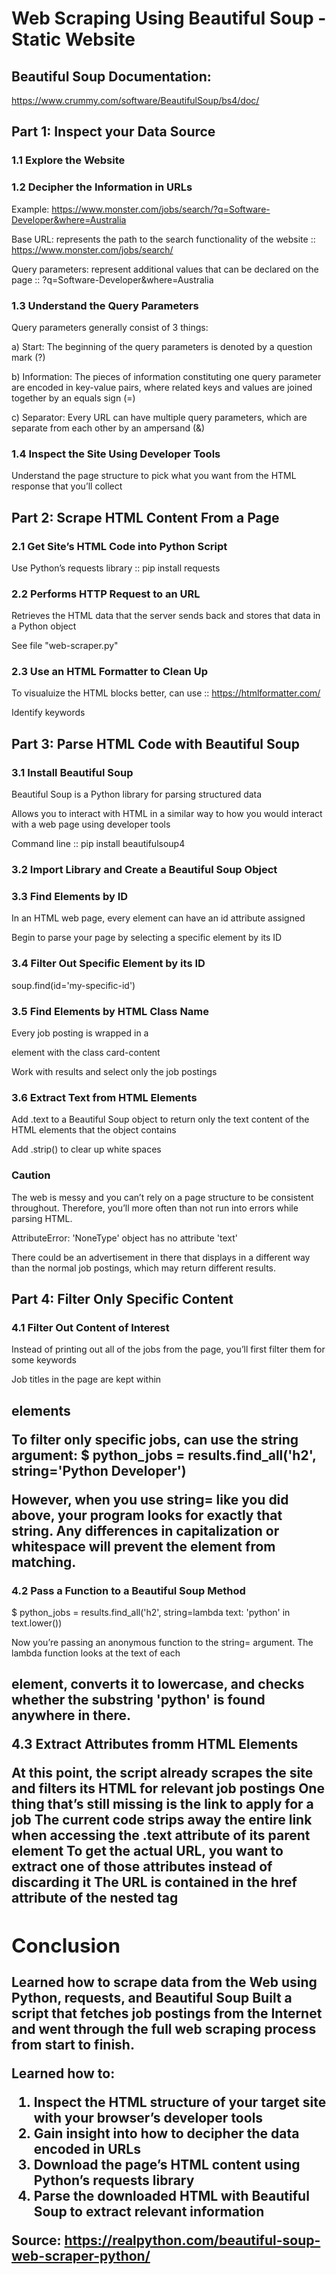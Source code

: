 # Web Scraping Using Beautiful Soup - Static Website

## Beautiful Soup Documentation:
https://www.crummy.com/software/BeautifulSoup/bs4/doc/

## Part 1: Inspect your Data Source

### 1.1	Explore the Website
	
### 1.2	Decipher the Information in URLs

Example: https://www.monster.com/jobs/search/?q=Software-Developer&where=Australia

Base URL: represents the path to the search functionality of the website :: https://www.monster.com/jobs/search/

Query parameters: represent additional values that can be declared on the page :: ?q=Software-Developer&where=Australia

### 1.3	Understand the Query Parameters
	
Query parameters generally consist of 3 things:

a) Start: The beginning of the query parameters is denoted by a question mark (?)	

b) Information: The pieces of information constituting one query parameter are encoded in key-value pairs, where related keys and values are joined together by an equals sign (=)

c) Separator: Every URL can have multiple query parameters, which are separate from each other by an ampersand (&)

### 1.4 	Inspect the Site Using Developer Tools
	
Understand the page structure to pick what you want from the HTML response that you’ll collect

## Part 2: Scrape HTML Content From a Page

### 2.1	Get Site’s HTML Code into Python Script
	
Use Python’s requests library :: pip install requests

### 2.2	Performs HTTP Request to an URL
	
Retrieves the HTML data that the server sends back and stores that data in a Python object

See file "web-scraper.py"

### 2.3	Use an HTML Formatter to Clean Up 
	
To visualuize the HTML blocks better, can use :: https://htmlformatter.com/

Identify keywords

## Part 3: Parse HTML Code with Beautiful Soup
	
### 3.1	Install Beautiful Soup
	
Beautiful Soup is a Python library for parsing structured data

Allows you to interact with HTML in a similar way to how you would interact with a web page using developer tools

Command line :: pip install beautifulsoup4

### 3.2	Import Library and Create a Beautiful Soup Object

### 3.3	Find Elements by ID	

In an HTML web page, every element can have an id attribute assigned

Begin to parse your page by selecting a specific element by its ID
	
### 3.4	Filter Out Specific Element by its ID
	
soup.find(id='my-specific-id')

### 3.5	Find Elements by HTML Class Name
	
Every job posting is wrapped in a <section> element with the class card-content

Work with results and select only the job postings

### 3.6	Extract Text from HTML Elements
	
Add .text to a Beautiful Soup object to return only the text content of the HTML elements that the object contains

Add .strip() to clear up white spaces

### Caution

The web is messy and you can’t rely on a page structure to be consistent throughout. Therefore, you’ll more often than not run into errors while parsing HTML.

AttributeError: 'NoneType' object has no attribute 'text'	

There could be an advertisement in there that displays in a different way than the normal job postings, which may return different results.

## Part 4: Filter Only Specific Content

### 4.1 	Filter Out Content of Interest
	
Instead of printing out all of the jobs from the page, you’ll first filter them for some keywords

Job titles in the page are kept within <h2> elements

To filter only specific jobs, can use the string argument:
	$ python_jobs = results.find_all('h2', string='Python Developer')

However, when you use string= like you did above, your program looks for exactly that string. Any differences in capitalization or whitespace will prevent the element from matching.

### 4.2	Pass a Function to a Beautiful Soup Method

$ python_jobs = results.find_all('h2', string=lambda text: 'python' in text.lower())

Now you’re passing an anonymous function to the string= argument. The lambda function looks at the text of each <h2> element, converts it to lowercase, and checks whether the substring 'python' is found anywhere in there. 
	
4.3 	Extract Attributes fromm HTML Elements
	
At this point, the script already scrapes the site and filters its HTML for relevant job postings
One thing that’s still missing is the link to apply for a job
The current code strips away the entire link when accessing the .text attribute of its parent element
To get the actual URL, you want to extract one of those attributes instead of discarding it
The URL is contained in the href attribute of the nested <a> tag

## Conclusion

Learned how to scrape data from the Web using Python, requests, and Beautiful Soup
Built a script that fetches job postings from the Internet and went through the full web scraping process from start to finish.

Learned how to:
1) Inspect the HTML structure of your target site with your browser’s developer tools
2) Gain insight into how to decipher the data encoded in URLs
3) Download the page’s HTML content using Python’s requests library
4) Parse the downloaded HTML with Beautiful Soup to extract relevant information

Source: https://realpython.com/beautiful-soup-web-scraper-python/	
